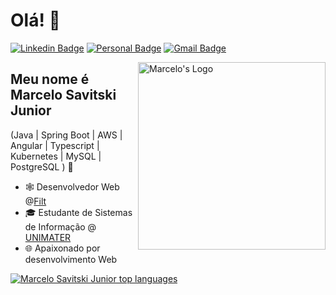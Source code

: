 
<h1>Olá! 👋</h1>

[![Linkedin Badge](https://img.shields.io/badge/-LinkedIn-6633cc?style=flat-square&logo=Linkedin&logoColor=white&link=https://www.linkedin.com/in/marcelosjr)](https://www.linkedin.com/in/marcelosjr)
[![Personal Badge](https://img.shields.io/badge/-Website-6633cc?style=flat-square&logo=Me&logoColor=white&link=https://www.marcelosavitskijunior.com/)](https://marcelosavitskijunior.com/)
[![Gmail Badge](https://img.shields.io/badge/-contato@marcelosavitskijunior.com-6633cc?style=flat-square&logo=Gmail&logoColor=white&link=mailto:contato@marcelosavitskijunior.com)](mailto:contato@marcelosavitskijunior.com)

<img align="right" alt="Marcelo's Logo" src="./logo.jpg"  width="300px"/>

## Meu nome é Marcelo Savitski Junior
(Java | Spring Boot | AWS | Angular | Typescript | Kubernetes | MySQL | PostgreSQL ) 🚀
- 🕸️ Desenvolvedor Web @[Filt](https://filterp.com.br/)
- 🎓 Estudante de Sistemas de Informação @ [UNIMATER](https://www.materdei.edu.br/pt)
- 🌐 Apaixonado por desenvolvimento Web

<div align="left">
  
[![Marcelo Savitski Junior top languages](https://github-readme-stats.vercel.app/api/top-langs/?username=marcelosavitskijunior&theme=blue-white)](https://github.com/anuraghazra/github-readme-stats)
  
 </div>

